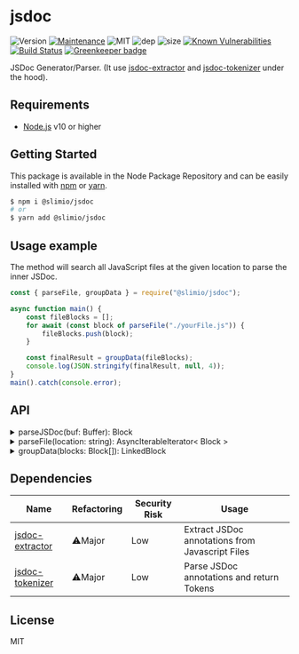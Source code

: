 # jsdoc
![Version](https://img.shields.io/badge/dynamic/json.svg?url=https://raw.githubusercontent.com/SlimIO/jsdoc/master/package.json?token=Aeue0P3eryCYRikk9tHZScyXOpqtMvFIks5ca-XwwA%3D%3D&query=$.version&label=Version)
[![Maintenance](https://img.shields.io/badge/Maintained%3F-yes-green.svg)](https://github.com/SlimIO/jsdoc/commit-activity)
![MIT](https://img.shields.io/github/license/mashape/apistatus.svg)
![dep](https://img.shields.io/david/SlimIO/jsdoc)
![size](https://img.shields.io/github/languages/code-size/SlimIO/jsdoc)
[![Known Vulnerabilities](https://snyk.io//test/github/SlimIO/jsdoc/badge.svg?targetFile=package.json)](https://snyk.io//test/github/SlimIO/jsdoc?targetFile=package.json)
[![Build Status](https://travis-ci.com/SlimIO/jsdoc.svg?branch=master)](https://travis-ci.com/SlimIO/jsdoc)
[![Greenkeeper badge](https://badges.greenkeeper.io/SlimIO/jsdoc.svg)](https://greenkeeper.io/)

JSDoc Generator/Parser. (It use [jsdoc-extractor](https://github.com/fraxken/jsdoc-extractor) and [jsdoc-tokenizer](https://github.com/fraxken/jsdoc-tokenizer) under the hood).

## Requirements
- [Node.js](https://nodejs.org/en/) v10 or higher

## Getting Started

This package is available in the Node Package Repository and can be easily installed with [npm](https://docs.npmjs.com/getting-started/what-is-npm) or [yarn](https://yarnpkg.com).

```bash
$ npm i @slimio/jsdoc
# or
$ yarn add @slimio/jsdoc
```

## Usage example
The method will search all JavaScript files at the given location to parse the inner JSDoc.
```js
const { parseFile, groupData } = require("@slimio/jsdoc");

async function main() {
    const fileBlocks = [];
    for await (const block of parseFile("./yourFile.js")) {
        fileBlocks.push(block);
    }

    const finalResult = groupData(fileBlocks);
    console.log(JSON.stringify(finalResult, null, 4));
}
main().catch(console.error);
```

## API

<details><summary>parseJSDoc(buf: Buffer): Block</summary>
<br />

Parse a JSDoc block (in Buffer format). Return an Object described by the following interface:
```ts
interface Descriptor {
    value: any;
    name?: string;
    desc?: string;
    default?: any;
    required?: boolean;
}

interface Block {
    [key: string]: Descriptor | Descriptor[];
}
```

Take the following example:
```js
const block = parseJSDoc(Buffer.from(`/**
@const name
@type {String}
**/`));
console.log(block.const.value); // name
console.log(block.type.value); // String
```
</details>

<details><summary>parseFile(location: string): AsyncIterableIterator< Block ></summary>
<br />

This method will read a given file, extract and parse all JSDoc blocks. The method return a Asynchronous iterator to be able to stop the parsing at any time.
```js
const jsdoc = [];
const iterator = parseFile("./yourFile.js");
for await (const block of iterator) {
    jsdoc.push(block);
}
```
</details>

<details><summary>groupData(blocks: Block[]): LinkedBlock</summary>
<br />

Link (group) blocks by **namespace**, **modules** or **class** (Else the block will be handled as an orphan). The method return an Object described by the following interface:

```ts
interface LinkedBlock {
    orphans: Block[];
    members: {
        [name: string]: Block[];
    }
}
```

</details>

## Dependencies

|Name|Refactoring|Security Risk|Usage|
|---|---|---|---|
|[jsdoc-extractor](https://github.com/fraxken/jsdoc-extractor#readme)|⚠️Major|Low|Extract JSDoc annotations from Javascript Files|
|[jsdoc-tokenizer](https://github.com/fraxken/jsdoc_tokenizer#readme)|⚠️Major|Low|Parse JSDoc annotations and return Tokens|

## License
MIT

